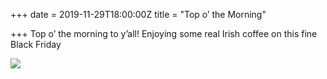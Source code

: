 +++
date = 2019-11-29T18:00:00Z
title = "Top o’ the Morning"

+++
Top o’ the morning to y’all! Enjoying some real Irish coffee on this fine Black Friday 

![](https://imagedelivery.net/zJmFZzaNuqC_Q5Caqyu8nQ/tobyblog_images_remote_cloudinary_5b0eec02_63A45B7A-5D78-4821-A168-2E657177CFB8_iz7oqf.jpg/fit=scale-down,w=780,sharpen=1,f=auto,q=0.9,slow-connection-quality=0.3)
